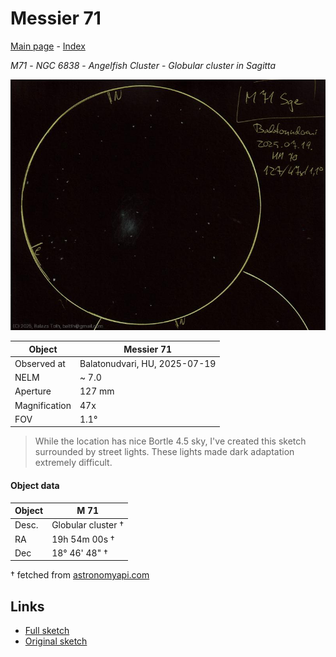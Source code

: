# Messier 71

[Main page](../index.md) - [Index](../pages/obj_index.md)

_M71_ - _NGC 6838_ - _Angelfish Cluster_ - _Globular cluster in Sagitta_  

![Messier 71](../img/m71-20250722.jpg)

Object | Messier 71
-|-
Observed at | Balatonudvari, HU, 2025-07-19
NELM | ~ 7.0
Aperture | 127 mm
Magnification | 47x
FOV | 1.1°


> While the location has nice Bortle 4.5 sky, I've created
> this sketch surrounded by street lights. These lights made
> dark adaptation extremely difficult.

#### Object data

Object | M 71
-|-
Desc. | Globular cluster †
RA | 19h 54m 00s †
Dec | 18° 46' 48" †

† fetched from [astronomyapi.com](http://astronomyapi.com)

## Links

- [Full sketch](../img/m71-beta-cyg-20250722.jpg)
- [Original sketch](../scan/20250722_1.jpg)
